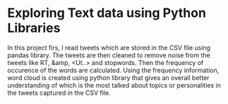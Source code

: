 # Exploring Text data using Python Libraries

In this project firs, I read tweets which are stored in the CSV file using pandas library. The tweets are then cleaned to remove noise from the tweets like RT, &amp, <Ut..> and stopwords. Then the frequency of occurence of the words are calculated. Using the frequency information, word cloud is created using python library that gives an overall better understanding of which is the most talked about topics or personalities in the tweets captured in the CSV file.
